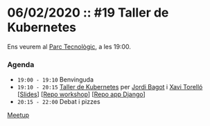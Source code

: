 # 06/02/2020 :: #19 Taller de Kubernetes

Ens veurem al [Parc Tecnològic](http://www.openstreetmap.org/way/63929565), a les 19:00.

### Agenda

- `19:00 - 19:10`  Benvinguda
- `19:10 - 20:15`  [Taller de Kubernetes](https://github.com/pygrn/xerrades/issues/38) per [Jordi Bagot](https://github.com/jbagot) i [Xavi Torelló](https://github.com/XaviTorello) [[Slides](https://github.com/pygrn/kubernetes101/blob/master/Kubernetes101_slides.pdf)] [[Repo workshop](https://github.com/pygrn/k8s-workshop)] [[Repo app Django](https://github.com/pygrn/k8s_ws_django)]
- `20:15 - 22:00`  Debat i pizzes

[Meetup](https://www.meetup.com/PythonGirona/events/267993999/)
